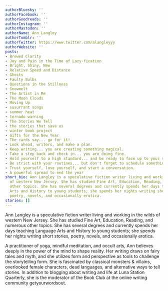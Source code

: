 ```yaml
---
authorBluesky: ''
authorFacebook: ''
authorGoodreads: ''
authorInstagram: ''
authorMastodon: ''
authorName: Ann Langley
authorTumblr: ''
authorTwitter: https://www.twitter.com/alangleyyy
authorWebsite: ''
posts:
- Brewed Clarity
- Joy and Pain in the Time of Lazy-fication
- Bright, Shiny, New
- Relative Speed and Distance
- Ghosts
- Faulty Bulbs
- Questions in the Stillness
- Snowmelt
- The Artist in Me
- The Moon Clouds
- Moving Up
- susurrant songs
- summer heat
- tornado warning
- The Stories We Tell
- the stories that save us
- winter book project
- Gifts for the New Year
- The cards say... go for it!
- Look ahead, writers, and make a plan.
- Keep writing... you are creating something magical.
- Take a step back and check in... you are doing fine.
- Hold yourself to a high standard... and be ready to face up to your story.
- Be strict with your routines... but don't forget to schedule something fun!
- Trust yourself, love yourself, and start a conversation.
- A powerful spread to end the year
short_bio: Ann Langley is a speculative fiction writer living and working in the wilds
  of western New Jersey. She has studied Fine Art, Education, Reading, and numerous
  other topics. She has several degrees and currently spends her days teaching Language
  Arts and History to young students; she spends her nights writing short stories,
  poetry, novels, and occasionally erotica.
stories: []
---
```


Ann Langley is a speculative fiction writer living and working in the wilds of western New Jersey. She has studied Fine Art, Education, Reading, and numerous other topics. She has several degrees and currently spends her days teaching Language Arts and History to young students; she spends her nights writing short stories, poetry, novels, and occasionally erotica.

A practitioner of yoga, mindful meditation, and occult arts, Ann believes deeply in the power of the mind to shape reality. Her writing draws on fairy tales and myth, and she utilizes form and perspective as tools to challenge the storytelling form. She is fascinated by classical monsters & villains, overlooked female characters, dead languages, and alternative ways to tell stories.  In addition to blogging about writing and life at Luna Station Quarterly, she is the moderator of the Book Club at the online writing community getyourwordsout.